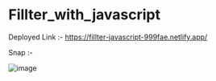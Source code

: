 # Fillter_with_javascript

Deployed Link :- https://fillter-javascript-999fae.netlify.app/

Snap :-

![image](https://user-images.githubusercontent.com/75311454/220170125-8c99fe3a-5839-4370-89c7-bf1cc162406c.png)

